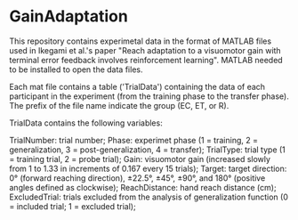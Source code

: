 # GainAdaptation
This repository contains experimetal data in the format of MATLAB files used in Ikegami et al.'s paper "Reach adaptation to a visuomotor gain with terminal error feedback involves reinforcement learning". MATLAB needed to be installed to open the data files.

Each mat file contains a table ('TrialData') containing the data of each participant in the experiment (from the training phase to the transfer phase). The prefix of the file name indicate the group (EC, ET, or R).

TrialData contains the following variables:

TrialNumber: 	 trial number;
Phase:		     experimet phase (1 = training, 2 = generalization, 3 = post-generalization, 4 = transfer);
TrialType:		 trial type (1 = training trial, 2 = probe trial);
Gain:  		     visuomotor gain (increased slowly from 1 to 1.33 in increments of 0.167 every 15 trials);
Target: 		   target direction: 0° (forward reaching direction), ±22.5°, ±45°, ±90°, and 180° (positive angles defined as clockwise);
ReachDistance: hand reach distance (cm);
ExcludedTrial: trials excluded from the analysis of generalization function (0 = included trial; 1 = excluded trial);
